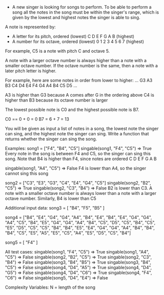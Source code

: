 - A new singer is looking for songs to perform. To be able to perform a song all the notes in the song must be within the singer's range, which is given by the lowest and highest notes the singer is able to sing.

A note is represented by:

- A letter for its pitch, ordered (lowest) C D E F G A B (highest)
- A number for its octave, ordered (lowest) 0 1 2 3 4 5 6 7 (highest)

For example, C5 is a note with pitch C and octave 5.

A note with a larger octave number is always higher than a note with a smaller octave number. If the octave number is the same, then a note with a later pitch letter is higher.

For example, here are some notes in order from lower to higher:
... G3 A3 B3 C4 D4 E4 F4 G4 A4 B4 C5 D5 …

A3 is higher than G3 because A comes after G in the ordering above
C4 is higher than B3 because its octave number is larger

The lowest possible note is C0 and the highest possible note is B7.

C0 == 0 + 0 = 0
B7 = 6 + 7 = 13

You will be given as input a list of notes in a song, the lowest note the singer can sing, and the highest note the singer can sing. Write a function that returns whether the singer can sing the song.

Examples:
song1 = ["F4", "B4", "C5"]
singable(song1, "F4", "C5") => True
Every note in the song is between F4 and C5, so the singer can sing this song.
Note that B4 is higher than F4, since notes are ordered C D E F G A B

singable(song1, "A4", "C5") => False
F4 is lower than A4, so the singer cannot sing this song

song2 = ["C3", "E3", "G3", "C4", "E4", "G4", "C5"]
singable(song2, "B2", "C5") => True
singable(song2, "C3", "B4") => False
B2 is lower than C3. A note with a smaller octave number is always lower than a note with a larger octave number. Similarly, B4 is lower than C5

Additional input data:
song3 = [ "B4", "F5", "B5" ]

song4 = ["B4", "E4", "G4", "G4", "A4", "B4", "E4",
"B4", "E4", "G4", "G4", "A4", "C5", "B4",
"E5", "G4", "G4", "A4", "B4", "C5", "D5",
"C5", "B4", "C5", "E5", "D5", "C5", "C5",
"B4", "B4", "E5", "E4", "G4", "G4", "A4",
"B4", "B4", "B4", "C5", "E5", "A5", "E5",
"C5", "A4", "E5", "D5", "C5", "B4"]

song5 = [ "F4" ]

All test cases:
singable(song1, "F4", "C5") => True
singable(song1, "A4", "C5") => False
singable(song2, "B2", "C5") => True
singable(song2, "C3", "B4") => False
singable(song3, "B4", "B5") => True
singable(song3, "B4", "C5") => False
singable(song4, "D4", "A5") => True
singable(song4, "D4", "G5") => False
singable(song4, "D4", "C6") => True
singable(song4, "F4", "C6") => False
singable(song5, "D4", "E4") => False

Complexity Variables:
N = length of the song
